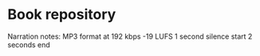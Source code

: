 # Book repository
Narration notes:
MP3 format at 192 kbps
-19 LUFS
1 second silence start
2 seconds end
